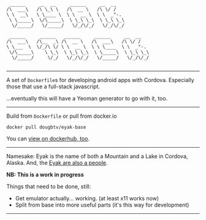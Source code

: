 ```
 ______     __  __     ______     __  __             
/\  ___\   /\ \_\ \   /\  __ \   /\ \/ /             
\ \  __\   \ \____ \  \ \  __ \  \ \  _"-.           
 \ \_____\  \/\_____\  \ \_\ \_\  \ \_\ \_\          
  \/_____/   \/_____/   \/_/\/_/   \/_/\/_/          
                                                     
 ______     ______   ______     ______     __  __    
/\  ___\   /\__  _\ /\  __ \   /\  ___\   /\ \/ /    
\ \___  \  \/_/\ \/ \ \  __ \  \ \ \____  \ \  _"-.  
 \/\_____\    \ \_\  \ \_\ \_\  \ \_____\  \ \_\ \_\ 
  \/_____/     \/_/   \/_/\/_/   \/_____/   \/_/\/_/ 
                                                     
```
---

A set of `Dockerfile`s for developing android apps with Cordova. Especially those that use a full-stack javascript.

...eventually this will have a Yeoman generator to go with it, too.

---

Build from `Dockerfile` or pull from docker.io

	docker pull dougbtv/eyak-base

You can [view on dockerhub, too](https://registry.hub.docker.com/u/dougbtv/eyak-base/).

---

Namesake: Eyak is the name of both a Mountain and a Lake in Cordova, Alaska. And, the [Eyak are also a people](http://en.wikipedia.org/wiki/Eyak).
   
**NB: This is a work in progress**

Things that need to be done, still:

* Get emulator actually... working. (at least x11 works now)
* Split from base into more useful parts (it's this way for development)

---                                                                                                 

